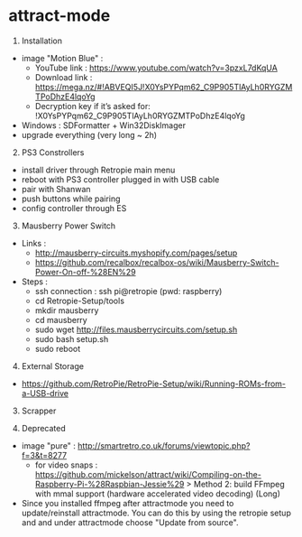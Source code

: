 # attract-mode

1. Installation
  * image "Motion Blue" :
    * YouTube link : https://www.youtube.com/watch?v=3pzxL7dKqUA
    * Download link : https://mega.nz/#!ABVEQI5J!X0YsPYPqm62_C9P905TlAyLh0RYGZMTPoDhzE4lqoYg
    * Decryption key if it’s asked for: !X0YsPYPqm62_C9P905TlAyLh0RYGZMTPoDhzE4lqoYg
  * Windows : SDFormatter + Win32DiskImager
  * upgrade everything (very long ~ 2h)

2. PS3 Constrollers
  * install driver through Retropie main menu
  * reboot with PS3 controller plugged in with USB cable
  * pair with Shanwan
  * push buttons while pairing
  * config controller through ES

3. Mausberry Power Switch
  * Links :
    * http://mausberry-circuits.myshopify.com/pages/setup
    * https://github.com/recalbox/recalbox-os/wiki/Mausberry-Switch-Power-On-off-%28EN%29
  * Steps : 
    * ssh connection : ssh pi@retropie (pwd: raspberry)
    * cd Retropie-Setup/tools
    * mkdir mausberry
    * cd mausberry
    * sudo wget http://files.mausberrycircuits.com/setup.sh
    * sudo bash setup.sh
    * sudo reboot
    
4. External Storage
  * https://github.com/RetroPie/RetroPie-Setup/wiki/Running-ROMs-from-a-USB-drive

3. Scrapper


0. Deprecated
  * image "pure" : http://smartretro.co.uk/forums/viewtopic.php?f=3&t=8277
    * for video snaps : https://github.com/mickelson/attract/wiki/Compiling-on-the-Raspberry-Pi-%28Raspbian-Jessie%29 > Method 2: build FFmpeg with mmal support (hardware accelerated video decoding) (Long)
  * Since you installed ffmpeg after attractmode you need to update/reinstall attractmode. You can do this by using the retropie setup and and under attractmode choose "Update from source".
